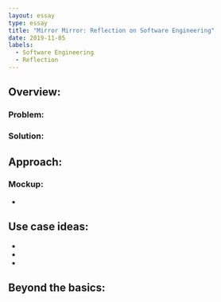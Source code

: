 ```yaml
---
layout: essay
type: essay
title: "Mirror Mirror: Reflection on Software Engineering"
date: 2019-11-05
labels:
  - Software Engineering
  - Reflection
---
```


Overview:
---

### Problem:
  

### Solution:

  
 
 Approach:
 ---
 
 ### Mockup: 
 
* 

Use case ideas:
---

*  
* 
* 


Beyond the basics:
---



